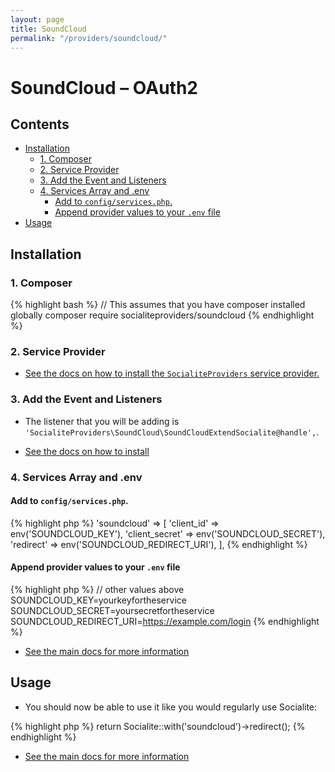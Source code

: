 ```yaml
---
layout: page
title: SoundCloud
permalink: "/providers/soundcloud/"
---
```

# SoundCloud – OAuth2

## Contents

- [Installation](#installation)
  - [1. Composer](#1-composer)
  - [2. Service Provider](#2-service-provider)
  - [3. Add the Event and Listeners](#3-add-the-event-and-listeners)
  - [4. Services Array and .env](#4-services-array-and-env)
    - [Add to `config/services.php`.](#add-to-configservicesphp)
    - [Append provider values to your `.env` file](#append-provider-values-to-your-env-file)
- [Usage](#usage)


## Installation

### 1. Composer

{% highlight bash %}
// This assumes that you have composer installed globally
composer require socialiteproviders/soundcloud
{% endhighlight %}

### 2. Service Provider

* [See the docs on how to install the `SocialiteProviders` service provider.](https://github.com/SocialiteProviders/Manager#2-service-provider)


### 3. Add the Event and Listeners

* The listener that you will be adding is `'SocialiteProviders\SoundCloud\SoundCloudExtendSocialite@handle',`.

* [See the docs on how to install](https://github.com/SocialiteProviders/Manager#3-add-the-event-and-listeners)

### 4. Services Array and .env

#### Add to `config/services.php`.

{% highlight php %}
'soundcloud' => [
    'client_id' => env('SOUNDCLOUD_KEY'),
    'client_secret' => env('SOUNDCLOUD_SECRET'),
    'redirect' => env('SOUNDCLOUD_REDIRECT_URI'),
],
{% endhighlight %}

#### Append provider values to your `.env` file

{% highlight php %}
// other values above
SOUNDCLOUD_KEY=yourkeyfortheservice
SOUNDCLOUD_SECRET=yoursecretfortheservice
SOUNDCLOUD_REDIRECT_URI=https://example.com/login
{% endhighlight %}

* [See the main docs for more information](https://github.com/SocialiteProviders/Manager#4-services-array-and-env)


## Usage

* You should now be able to use it like you would regularly use Socialite:

{% highlight php %}
return Socialite::with('soundcloud')->redirect();
{% endhighlight %}

* [See the main docs for more information](https://github.com/SocialiteProviders/Manager#usage)
